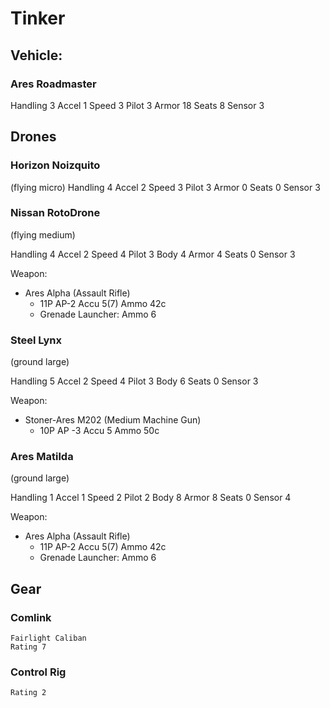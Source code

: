 # Tinker

## Vehicle:

### Ares Roadmaster

Handling 3 Accel 1 Speed 3 Pilot 3
Armor 18 Seats 8 Sensor 3

## Drones

### Horizon Noizquito

(flying micro)
Handling 4 Accel 2 Speed 3 Pilot 3
Armor 0 Seats 0 Sensor 3

### Nissan RotoDrone

(flying medium)

Handling 4 Accel 2 Speed 4 Pilot 3
Body 4 Armor 4 Seats 0 Sensor 3

Weapon:

- Ares Alpha (Assault Rifle)
  - 11P AP-2 Accu 5(7) Ammo 42c
  - Grenade Launcher: Ammo 6

### Steel Lynx

(ground large)

Handling 5 Accel 2 Speed 4 Pilot 3
Body 6 Seats 0 Sensor 3

Weapon:

- Stoner-Ares M202 (Medium Machine Gun)
  - 10P AP -3 Accu 5 Ammo 50c

### Ares Matilda

(ground large)

Handling 1 Accel 1 Speed 2 Pilot 2
Body 8 Armor 8 Seats 0 Sensor 4

Weapon:

- Ares Alpha (Assault Rifle)
  - 11P AP-2 Accu 5(7) Ammo 42c
  - Grenade Launcher: Ammo 6

## Gear

### Comlink

    Fairlight Caliban
    Rating 7

### Control Rig

    Rating 2
